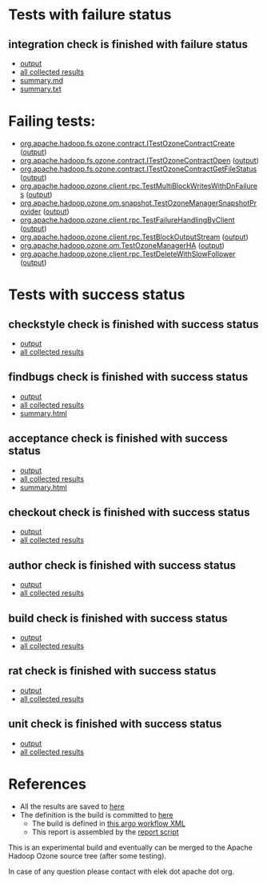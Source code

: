 # Tests with failure status

## integration check is finished with failure status

   * [output](https://raw.githubusercontent.com/elek/ozone-ci-q4/master/pr/pr-hdds-2310-sp97z/integration/output.log)
   * [all collected results](https://github.com/elek/ozone-ci-q4/tree/master/pr/pr-hdds-2310-sp97z/integration)
   * [summary.md](https://github.com/elek/ozone-ci-q4/tree/master/pr/pr-hdds-2310-sp97z/integration/summary.md)
   * [summary.txt](https://github.com/elek/ozone-ci-q4/tree/master/pr/pr-hdds-2310-sp97z/integration/summary.txt)

# Failing tests: 

 * [org.apache.hadoop.fs.ozone.contract.ITestOzoneContractCreate](hadoop-ozone/ozonefs/org.apache.hadoop.fs.ozone.contract.ITestOzoneContractCreate.txt) ([output](hadoop-ozone/ozonefs/org.apache.hadoop.fs.ozone.contract.ITestOzoneContractCreate-output.txt))
 * [org.apache.hadoop.fs.ozone.contract.ITestOzoneContractOpen](hadoop-ozone/ozonefs/org.apache.hadoop.fs.ozone.contract.ITestOzoneContractOpen.txt) ([output](hadoop-ozone/ozonefs/org.apache.hadoop.fs.ozone.contract.ITestOzoneContractOpen-output.txt))
 * [org.apache.hadoop.fs.ozone.contract.ITestOzoneContractGetFileStatus](hadoop-ozone/ozonefs/org.apache.hadoop.fs.ozone.contract.ITestOzoneContractGetFileStatus.txt) ([output](hadoop-ozone/ozonefs/org.apache.hadoop.fs.ozone.contract.ITestOzoneContractGetFileStatus-output.txt))
 * [org.apache.hadoop.ozone.client.rpc.TestMultiBlockWritesWithDnFailures](hadoop-ozone/integration-test/org.apache.hadoop.ozone.client.rpc.TestMultiBlockWritesWithDnFailures.txt) ([output](hadoop-ozone/integration-test/org.apache.hadoop.ozone.client.rpc.TestMultiBlockWritesWithDnFailures-output.txt))
 * [org.apache.hadoop.ozone.om.snapshot.TestOzoneManagerSnapshotProvider](hadoop-ozone/integration-test/org.apache.hadoop.ozone.om.snapshot.TestOzoneManagerSnapshotProvider.txt) ([output](hadoop-ozone/integration-test/org.apache.hadoop.ozone.om.snapshot.TestOzoneManagerSnapshotProvider-output.txt))
 * [org.apache.hadoop.ozone.client.rpc.TestFailureHandlingByClient](hadoop-ozone/integration-test/org.apache.hadoop.ozone.client.rpc.TestFailureHandlingByClient.txt) ([output](hadoop-ozone/integration-test/org.apache.hadoop.ozone.client.rpc.TestFailureHandlingByClient-output.txt))
 * [org.apache.hadoop.ozone.client.rpc.TestBlockOutputStream](hadoop-ozone/integration-test/org.apache.hadoop.ozone.client.rpc.TestBlockOutputStream.txt) ([output](hadoop-ozone/integration-test/org.apache.hadoop.ozone.client.rpc.TestBlockOutputStream-output.txt))
 * [org.apache.hadoop.ozone.om.TestOzoneManagerHA](hadoop-ozone/integration-test/org.apache.hadoop.ozone.om.TestOzoneManagerHA.txt) ([output](hadoop-ozone/integration-test/org.apache.hadoop.ozone.om.TestOzoneManagerHA-output.txt))
 * [org.apache.hadoop.ozone.client.rpc.TestDeleteWithSlowFollower](hadoop-ozone/integration-test/org.apache.hadoop.ozone.client.rpc.TestDeleteWithSlowFollower.txt) ([output](hadoop-ozone/integration-test/org.apache.hadoop.ozone.client.rpc.TestDeleteWithSlowFollower-output.txt))


# Tests with success status

## checkstyle check is finished with success status

   * [output](https://raw.githubusercontent.com/elek/ozone-ci-q4/master/pr/pr-hdds-2310-sp97z/checkstyle/output.log)
   * [all collected results](https://github.com/elek/ozone-ci-q4/tree/master/pr/pr-hdds-2310-sp97z/checkstyle)


## findbugs check is finished with success status

   * [output](https://raw.githubusercontent.com/elek/ozone-ci-q4/master/pr/pr-hdds-2310-sp97z/findbugs/output.log)
   * [all collected results](https://github.com/elek/ozone-ci-q4/tree/master/pr/pr-hdds-2310-sp97z/findbugs)
   * [summary.html](https://elek.github.io/ozone-ci-q4/pr/pr-hdds-2310-sp97z/findbugs/summary.html)


## acceptance check is finished with success status

   * [output](https://raw.githubusercontent.com/elek/ozone-ci-q4/master/pr/pr-hdds-2310-sp97z/acceptance/output.log)
   * [all collected results](https://github.com/elek/ozone-ci-q4/tree/master/pr/pr-hdds-2310-sp97z/acceptance)
   * [summary.html](https://elek.github.io/ozone-ci-q4/pr/pr-hdds-2310-sp97z/acceptance/summary.html)


## checkout check is finished with success status

   * [output](https://raw.githubusercontent.com/elek/ozone-ci-q4/master/pr/pr-hdds-2310-sp97z/checkout/output.log)
   * [all collected results](https://github.com/elek/ozone-ci-q4/tree/master/pr/pr-hdds-2310-sp97z/checkout)


## author check is finished with success status

   * [output](https://raw.githubusercontent.com/elek/ozone-ci-q4/master/pr/pr-hdds-2310-sp97z/author/output.log)
   * [all collected results](https://github.com/elek/ozone-ci-q4/tree/master/pr/pr-hdds-2310-sp97z/author)


## build check is finished with success status

   * [output](https://raw.githubusercontent.com/elek/ozone-ci-q4/master/pr/pr-hdds-2310-sp97z/build/output.log)
   * [all collected results](https://github.com/elek/ozone-ci-q4/tree/master/pr/pr-hdds-2310-sp97z/build)


## rat check is finished with success status

   * [output](https://raw.githubusercontent.com/elek/ozone-ci-q4/master/pr/pr-hdds-2310-sp97z/rat/output.log)
   * [all collected results](https://github.com/elek/ozone-ci-q4/tree/master/pr/pr-hdds-2310-sp97z/rat)


## unit check is finished with success status

   * [output](https://raw.githubusercontent.com/elek/ozone-ci-q4/master/pr/pr-hdds-2310-sp97z/unit/output.log)
   * [all collected results](https://github.com/elek/ozone-ci-q4/tree/master/pr/pr-hdds-2310-sp97z/unit)




# References

 * All the results are saved to [here](https://github.com/elek/ozone-ci-q4/tree/master/pr/pr-hdds-2310-sp97z/)
 * The definition is the build is committed to [here](https://github.com/elek/argo-ozone)
    * The build is defined in [this argo workflow XML](https://github.com/elek/argo-ozone/blob/master/ozone-build.yaml)
    * This report is assembled by the [report script](https://github.com/elek/argo-ozone/blob/master/scripts/report.sh)

This is an experimental build and eventually can be merged to the Apache Hadoop Ozone source tree (after some testing).

In case of any question please contact with elek dot apache dot org.
